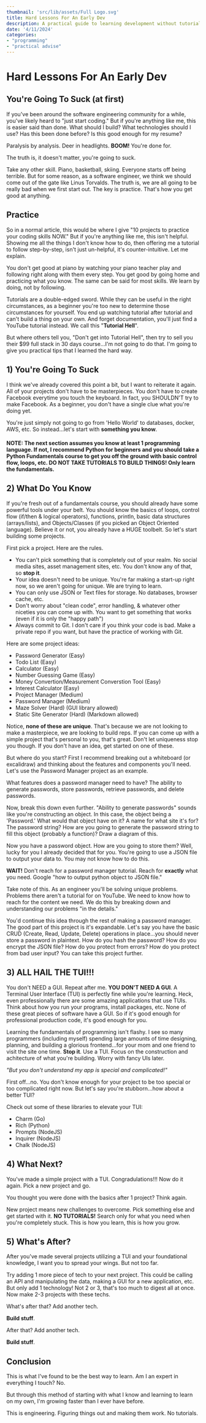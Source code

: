 ```yaml
---
thumbnail: 'src/lib/assets/Full Logo.svg'
title: Hard Lessons For An Early Dev
description: A practical guide to learning development without tutorials to slow you down. Why it's important to just get started.
date: '4/11/2024'
categories:
- "programming"
- "practical advise"
---
```


# Hard Lessons For An Early Dev
## **You're Going To Suck** (at first)

If you've been around the software engineering community for a while, you've likely heard to "just start coding." But if you're anything like me, this is easier said than done. What should I build? What technologies should I use? Has this been done before? Is this good enough for my resume?

Paralysis by analysis. Deer in headlights. **BOOM!** You're done for.

The truth is, it doesn't matter, you're going to suck.

Take any other skill. Piano, basketball, skiing. Everyone starts off being terrible. But for some reason, as a software engineer, we think we should come out of the gate like Linus Torvalds. The truth is, we are all going to be really bad when we first start out. The key is practice. That's how you get good at anything.

## **Practice**

So in a normal article, this would be where I give "10 projects to practice your coding skills NOW." But if you're anything like me, this isn't helpful. Showing me all the things I don't know how to do, then offering me a tutorial to follow step-by-step, isn't just un-helpful, it's counter-intuitive. Let me explain.

You don't get good at piano by watching your piano teacher play and following right along with them every step. You get good by going home and practicing what you know. The same can be said for most skills. We learn by doing, not by following.

Tutorials are a double-edged sword. While they can be useful in the right circumstances, as a beginner you're too new to determine those circumstances for yourself. You end up watching tutorial after tutorial and can't build a thing on your own. And forget documentation, you'll just find a YouTube tutorial instead. We call this "**Tutorial Hell**".

But where others tell you, "Don't get into Tutorial Hell", then try to sell you their $99 full stack in 30 days course...I'm not going to do that. I'm going to give you practical tips that I learned the hard way.

## **1) You're Going To Suck**

I think we've already covered this point a bit, but I want to reiterate it again. All of your projects don't have to be masterpieces. You don't have to create Facebook everytime you touch the keyboard. In fact, you SHOULDN'T try to make Facebook. As a beginner, you don't have a single clue what you're doing yet.

You're just simply not going to go from 'Hello World' to databases, docker, AWS, etc. So instead...let's start with **something you know**.

#### NOTE: The next section assumes you know at least 1 programming language. If not, I recommend Python for beginners and you should take a Python Fundamentals course to get you off the ground with basic control flow, loops, etc. DO NOT TAKE TUTORIALS TO BUILD THINGS! Only learn the fundamentals.

## **2) What Do You Know**

If you're fresh out of a fundamentals course, you should already have some powerful tools under your belt. You should know the basics of loops, control flow (if/then & logical operators), functions, println, basic data structures (arrays/lists), and Objects/Classes (if you picked an Object Oriented language). Believe it or not, you already have a HUGE toolbelt. So let's start building some projects.

First pick a project. Here are the rules. 
- You can't pick something that is completely out of your realm. No social media sites, asset management sites, etc. You don't know any of that, so **stop it**.
- Your idea doesn't need to be unique. You're far making a start-up right now, so we aren't going for unique. We are trying to learn.
- You can only use JSON or Text files for storage. No databases, browser cache, etc.
- Don't worry about "clean code", error handling, & whatever other niceties you can come up with. You want to get something that works (even if it is only the "happy path")
- Always commit to Git. I don't care if you think your code is bad. Make a private repo if you want, but have the practice of working with Git.

Here are some project ideas:
- Password Generator (Easy)
- Todo List (Easy)
- Calculator (Easy)
- Number Guessing Game (Easy)
- Money Convertion/Measurement Converstion Tool (Easy)
- Interest Calculator (Easy)
- Project Manager (Medium)
- Password Manager (Medium)
- Maze Solver (Hard) (GUI library allowed)
- Static Site Generator (Hard) (Markdown allowed)

Notice, **none of these are unique**. That's because we are not looking to make a masterpiece, we are looking to build reps. If you can come up with a simple project that's personal to you, that's great. Don't let uniqueness stop you though. If you don't have an idea, get started on one of these.

But where do you start? First I recommend breaking out a whiteboard (or excalidraw) and thinking about the features and components you'll need. Let's use the Password Manager project as an example.

What features does a password manager need to have? The ability to generate passwords, store passwords, retrieve passwords, and delete passwords.

Now, break this down even further. "Ability to generate passwords" sounds like you're constructing an object. In this case, the object being a 'Password.' What would that object have on it? A name for what site it's for? The password string? How are you going to generate the password string to fill this object (probably a function)? Draw a diagram of this.

Now you have a password object. How are you going to store them? Well, lucky for you I already decided that for you. You're going to use a JSON file to output your data to. You may not know how to do this.

**WAIT!** Don't reach for a password manager tutorial. Reach for **exactly** what you need. Google "how to output python object to JSON file."

Take note of this. As an engineer you'll be solving unique problems. Problems there aren't a tutorial for on YouTube. We need to know how to reach for the content we need. We do this by breaking down and understanding our problems "in the details."

You'd continue this idea through the rest of making a password manager. The good part of this project is it's expandable. Let's say you have the basic CRUD (Create, Read, Update, Delete) operations in place...you should never store a password in plaintext. How do you hash the password? How do you encrypt the JSON file? How do you protect from errors? How do you protect from bad user input? You can take this project further.

## **3) ALL HAIL THE TUI!!!**
You don't NEED a GUI. Repeat after me. **YOU DON'T NEED A GUI**. A Terminal User Interface (TUI) is perfectly fine while you're learning. Heck, even professionally there are some amazing applications that use TUIs. Think about how you run your programs, install packages, etc. None of these great pieces of software have a GUI. So if it's good enough for professional production code, it's good enough for you.

Learning the fundamentals of programming isn't flashy. I see so many programmers (including myself) spending large amounts of time designing, planning, and building a glorious frontend...for your mom and one friend to visit the site one time. **Stop it**. Use a TUI. Focus on the construction and achitecture of what you're building. Worry with fancy UIs later.

*"But you don't understand my app is special and complicated!"*

First off...no. You don't know enough for your project to be too special or too complicated right now. But let's say you're stubborn...how about a better TUI?

Check out some of these libraries to elevate your TUI:
- Charm (Go)
- Rich (Python)
- Prompts (NodeJS)
- Inquirer (NodeJS)
- Chalk (NodeJS)

## **4) What Next?**
You've made a simple project with a TUI. Congradulations!!! Now do it again. Pick a new project and go.

You thought you were done with the basics after 1 project? Think again.

New project means new challenges to overcome. Pick something else and get started with it. **NO TUTORIALS!** Search only for what you need when you're completely stuck. This is how you learn, this is how you grow.

## **5) What's After?**
After you've made several projects utilizing a TUI and your foundational knowledge, I want you to spread your wings. But not too far.

Try adding 1 more piece of tech to your next project. This could be calling an API and manipulating the data, making a GUI for a new application, etc. But only add 1 technology! Not 2 or 3, that's too much to digest all at once. Now make 2-3 projects with these techs.

What's after that? Add another tech.

**Build stuff**.

After that? Add another tech.

**Build stuff**.

## **Conclusion**
This is what I've found to be the best way to learn. Am I an expert in everything I touch? No.

But through this method of starting with what I know and learning to learn on my own, I'm growing faster than I ever have before.

This is engineering. Figuring things out and making them work. No tutorials.
